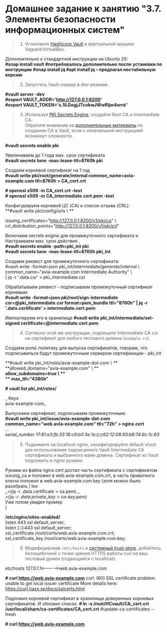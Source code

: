 # Домашнее задание к занятию "3.7. Элементы безопасности информационных систем"


>1. Установите [Hashicorp Vault](https://learn.hashicorp.com/vault) в виртуальной машине Vagrant/VirtualBox.  

Дополнительно к стандартной инструкции на Ubunto 20:  
**#snap install vault  #потребовалось дополнительно после установки по инструкции** 
**#snap install jq  #apt install jq – предлагал нестабильную версию**  


>2. Запустить Vault-сервер в dev-режиме.  

**#vault server -dev**   
**#export VAULT_ADDR='http://127.0.0.1:8200'**  
**#export VAULT_TOKEN='s.5LGogjJTcokwJWwRIjw4orrd '**  


>3. Используя [PKI Secrets Engine](https://www.vaultproject.io/docs/secrets/pki), создайте Root CA и Intermediate CA.  
Обратите внимание на [дополнительные материалы](https://learn.hashicorp.com/vault/secrets-management/sm-pki-engine) по созданию CA в Vault, если с изначальной инструкцией возникнут сложности.


**#vault secrets enable pki**  

 Увеличиваем до 1 года мах. срок сертификата  
**#vault secrets tune -max-lease-ttl=8760h pki**   

Создаем корневой сертификат на 1 год  
**#vault write pki/root/generate/internal common_name=avia-example.com ttl=8760h > CA_cert.crt**  

**# openssl x509 -in CA_cert.crt -text**  
**# openssl x509 -in CA_intermediate.cert.pem -text**   

	
Конфигурируем корневой ЦС (CA) и список отзыва (CRL):  
**#vault write pki/config/urls \ **  

issuing_certificates="http://127.0.0.1:8200/v1/pki/ca" \   
crl_distribution_points="http://127.0.0.1:8200/v1/pki/crl"  

Включаем secrets engine для промежуточного сертификата и   
Настраиваем мах. срок действия ,   
**#vault secrets enable -path=pki_int pki**  
**#vault secrets tune -max-lease-ttl=8760h pki_int**  

Создаем реквест для промежуточного сертификата:   
	#vault write -format=json pki_int/intermediate/generate/internal \  
common_name="avia-example.com Intermediate Authority" \  
| jq -r '.data.csr' > pki_intermediate.csr  

Обрабатываем реквест - подписываем промежуточный сертификат корневым:	
**#vault write -format=json pki/root/sign-intermediate csr=@pki_intermediate.csr format=pem_bundle ttl="8760h" |   jq -r '.data.certificate' > intermediate.cert.pem**

Импортируем его в хранилище
**#vault write pki_int/intermediate/set-signed certificate=@intermediate.cert.pem**

>4. Согласно этой же инструкции, подпишите Intermediate CA csr на сертификат для любого тестового домена (`example.ru`).  


Создаем роль\ политику для выпуска сертификатов, говорим, что подписываться будут промежуточным сервером сертификации - pki_int     

 **#vault write pki_int/roles/avia-example-dot-com \ **         
        **allowed_domains="avia-example.com" \ **    
        **allow_subdomains=true \  **   
       ** max_ttl="4380h"**     

**# vault list pki_int/roles/**  

_ Keys   
avia-example-com_  

Выпускаем сертификат, подписываем промежуточным:   
**#vault write pki_int/issue/avia-example-dot-com common_name="web.avia-example.com" ttl="72h" > nginx.cert**   
	_…  
	serial_number       17:81:a3:fb:33:16:c9:b0:3e:1e:de:62:12:08:93:b6:74:6c:1c:63_  


>5. Поднимите на localhost nginx, сконфигурируйте default vhost для использования подписанного Vault Intermediate CA сертификата и выбранного вами домена. Сертификат из Vault подложить в nginx руками.


Руками из файла nginx.cert достал часть сертификата с сертификатом issuing_ca и положил в web.avia-example.com.crt, а часть приватного ключа положил в web.avia-example.com.key
(хотя можно было разобрать _| tee_   
 _>(jq -r .data.certificate > ca.pem) \_  
 _>(jq -r .data.private_key > ca-key.pem)_  
 Уже потом увидел пример  
)

**/etc/nginx/sites-enabled/**   
         listen 443 ssl default_server;  
                listen [::]:443 ssl default_server;  
         ssl_certificate /root/certs/web.avia-example.com.crt;  
         ssl_certificate_key /root/certs/web.avia-example.com.key;  

>6. Модифицировав `/etc/hosts` и [системный trust-store](http://manpages.ubuntu.com/manpages/focal/en/man8/update-ca-certificates.8.html), добейтесь безошибочной с точки зрения HTTPS работы curl на ваш тестовый домен (отдающийся с localhost).

etc/hosts
127.0.1.1<----->web.avia-example.com

**# curl https://web.avia-example.com**
curl: (60) SSL certificate problem: unable to get local issuer certificate
More details here: https://curl.haxx.se/docs/sslcerts.html




Подложил корневой  сертификат в хранилище доверенных корневых сертификатов. И обновил список.
**# ln -s /root/HCvault/CA_cert.crt /usr/local/share/ca-certificates/CA_cert.crt**
#update-ca-certificates --fresh

**# curl https://web.avia-example.com**
<!DOCTYPE html>
<html>
<head>
<title>Welcome to nginx!</title>
<style>
    body { …


>7. [Ознакомьтесь](https://letsencrypt.org/ru/docs/client-options/) с протоколом ACME и CA Let's encrypt. Если у вас есть во владении доменное имя с платным TLS-сертификатом, который возможно заменить на LE, или же без HTTPS вообще, попробуйте воспользоваться одним из предложенных клиентов, чтобы сделать веб-сайт безопасным (или перестать платить за коммерческий сертификат).  
Изучил

>8.Дополнительное задание вне зачета. Вместо ручного подкладывания сертификата в nginx, воспользуйтесь [Consul](https://medium.com/hashicorp-engineering/pki-as-a-service-with-hashicorp-vault-a8d075ece9a) для автоматического подтягивания сертификата из Vault.  

Получилось в точности по инструкции с учетом небольших корректировок по версии ОС. 

Это проигнорировал, 
_setopt – используется в  zsh,_

Не использоваk установку токена вы root:
VAULT_UI=true vault server -dev -dev-root-token-id="root"
Не стал разбираться использовал Токен сгенерированный сервером. 

Также изменил:
**/etc/systemd/system/ consul-template.service**

__ [Unit]
Description=consul-template
Requires=network-online.target
After=network-online.target

[Service]
EnvironmentFile=-/etc/default/consul-template
Restart=on-failure
ExecStart=/usr/sbin/consul-template $OPTIONS -config='/etc/consul-template.d/pki-demo.hcl'
KillSignal=SIGINT

[Install]
WantedBy=multi-user.target__

Также пока не добавил корневой сертификат в хранилище доверенных получал ошибки. 
Не успел вызвать уже истек =), несколько секунд между вызовами. 
root@ubuntu20:/etc/nginx/certs# curl https://web.avia-example.com
<!DOCTYPE html>
<html>
<head>
….
root@ubuntu20:/etc/nginx/certs# curl https://web.avia-example.com
curl: (60) SSL certificate problem: certificate has expired
More details here: https://curl.haxx.se/docs/sslcerts.html
